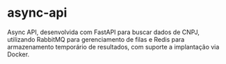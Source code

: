 # async-api
Async API, desenvolvida com FastAPI para buscar dados de CNPJ, 
utilizando RabbitMQ para gerenciamento de filas e Redis para armazenamento temporário de resultados, 
com suporte a implantação via Docker.
